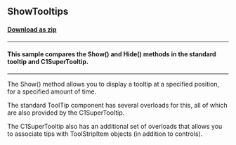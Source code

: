 ## ShowTooltips
#### [Download as zip](https://grapecity.github.io/DownGit/#/home?url=https://github.com/GrapeCity/ComponentOne-WinForms-Samples/tree/master/NetFramework\SuperTooltip\CS\ShowTooltips)
____
#### This sample compares the Show() and Hide() methods in the standard tooltip and C1SuperTooltip.
____
The Show() method allows you to display a tooltip at a specified position, for a specified amount of time.

The standard ToolTip component has several overloads for this, all of which are also provided by the C1SuperTooltip.

The C1SuperTooltip also has an additional set of overloads that allows you to associate tips with ToolStripItem objects (in addition to controls).
